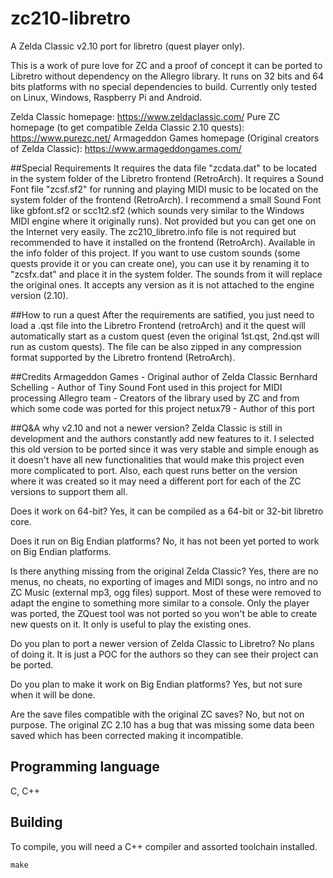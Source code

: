 # zc210-libretro
A Zelda Classic v2.10 port for libretro (quest player only).

This is a work of pure love for ZC and a proof of concept it can be ported to Libretro without dependency on the Allegro library. It runs on 32 bits and 64 bits platforms with no special dependencies to build. Currently only tested on Linux, Windows, Raspberry Pi and Android.

Zelda Classic homepage: https://www.zeldaclassic.com/
Pure ZC homepage (to get compatible Zelda Classic 2.10 quests): https://www.purezc.net/
Armageddon Games homepage (Original creators of Zelda Classic): https://www.armageddongames.com/

##Special Requirements
It requires the data file "zcdata.dat" to be located in the system folder of the Libretro frontend (RetroArch).
It requires a Sound Font file "zcsf.sf2" for running and playing MIDI music to be located on the system folder of the frontend (RetroArch). I recommend a small Sound Font like gbfont.sf2 or scc1t2.sf2 (which sounds very similar to the Windows MIDI engine where it originally runs). Not provided but you can get one on the Internet very easily.
The zc210_libretro.info file is not required but recommended to have it installed on the frontend (RetroArch). Available in the info folder of this project.
If you want to use custom sounds (some quests provide it or you can create one), you can use it by renaming it to "zcsfx.dat" and place it in the system folder. The sounds from it will replace the original ones. It accepts any version as it is not attached to the engine version (2.10).

##How to run a quest
After the requirements are satified, you just need to load a .qst file into the Libretro Frontend (retroArch) and it the quest will automatically start as a custom quest (even the original 1st.qst, 2nd.qst will run as custom quests). The file can be also zipped in any compression format supported by the Libretro frontend (RetroArch).

##Credits
Armageddon Games - Original author of Zelda Classic
Bernhard Schelling - Author of Tiny Sound Font used in this project for MIDI processing
Allegro team - Creators of the library used by ZC and from which some code was ported for this project
netux79 - Author of this port

##Q&A
why v2.10 and not a newer version?
Zelda Classic is still in development and the authors constantly add new features to it. I selected this old version to be ported since it was very stable and simple enough as it doesn't have all new functionalities that would make this project even more complicated to port. Also, each quest runs better on the version where it was created so it may need a different port for each of the ZC versions to support them all.

Does it work on 64-bit?
Yes, it can be compiled as a 64-bit or 32-bit libretro core.

Does it run on Big Endian platforms?
No, it has not been yet ported to work on Big Endian platforms.

Is there anything missing from the original Zelda Classic?
Yes, there are no menus, no cheats, no exporting of images and MIDI songs, no intro and no ZC Music (external mp3, ogg files) support. Most of these were removed to adapt the engine to something more similar to a console.
Only the player was ported, the ZQuest tool was not ported so you won't be able to create new quests on it. It only is useful to play the existing ones.

Do you plan to port a newer version of Zelda Classic to Libretro?
No plans of doing it. It is just a POC for the authors so they can see their project can be ported.

Do you plan to make it work on Big Endian platforms?
Yes, but not sure when it will be done.

Are the save files compatible with the original ZC saves?
No, but not on purpose. The original ZC 2.10 has a bug that was missing some data been saved which has been corrected making it incompatible.

## Programming language
C, C++

## Building
To compile, you will need a C++ compiler and assorted toolchain installed.

	make

